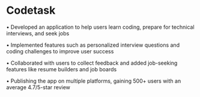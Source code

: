 # Codetask
 • Developed an application to help users learn coding, prepare for technical interviews, and seek jobs
 
 • Implemented features such as personalized interview questions and coding challenges to improve user success
 
 • Collaborated with users to collect feedback and added job-seeking features like resume builders and job boards
 
 • Publishing the app on multiple platforms, gaining 500+ users with an average 4.7/5-star review
